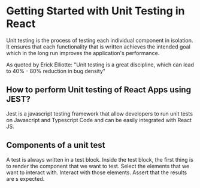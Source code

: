 # Getting Started with Unit Testing in React

Unit testing is the process of testing each individual component in isolation.
It ensures that each functionality that is written achieves the intended goal which in the long run improves the application's performance.

As quoted by Erick Elliotte: "Unit testing is a great discipline, which can lead to 40% - 80% reduction in bug density" 

## How to perform Unit testing of React Apps using JEST?
Jest is a javascript testing framework that allow developers to run unit tests on Javascript and Typescript 
Code and can be easily integrated with React JS.

## Components of a unit test
A test is always written in a test block.
Inside the test block, the first thing is to render the component that we want to test.
Select the elements that we want to interact with.
Interact with those elements.
Assert that the results are s expected.